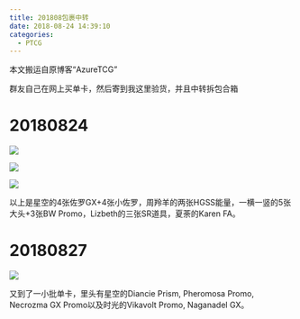 ```yaml
---
title: 201808包裹中转
date: 2018-08-24 14:39:10
categories:
  - PTCG
---
```

本文搬运自原博客“AzureTCG”

群友自己在网上买单卡，然后寄到我这里验货，并且中转拆包合箱

<!--more-->

# 20180824

![](https://raw.githubusercontent.com/oscarcx123/hexo_resource/master/img/ptcg_package_transit_201808_1.jpg)

![](https://raw.githubusercontent.com/oscarcx123/hexo_resource/master/img/ptcg_package_transit_201808_2.jpg)

![](https://raw.githubusercontent.com/oscarcx123/hexo_resource/master/img/ptcg_package_transit_201808_3.jpg)

以上是星空的4张佐罗GX+4张小佐罗，周羚羊的两张HGSS能量，一横一竖的5张大头+3张BW Promo，Lizbeth的三张SR道具，夏荼的Karen FA。

# 20180827

![](https://raw.githubusercontent.com/oscarcx123/hexo_resource/master/img/ptcg_package_transit_201808_4.jpg)

又到了一小批单卡，里头有星空的Diancie Prism, Pheromosa Promo, Necrozma GX Promo以及时光的Vikavolt Promo, Naganadel GX。
